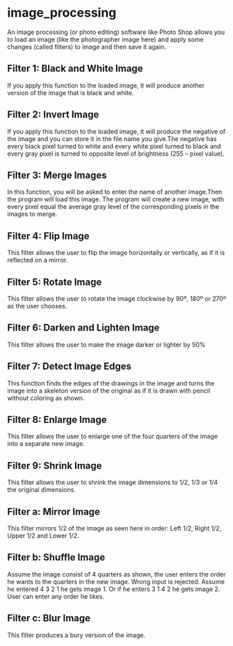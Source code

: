 # image_processing
An image processing (or photo editing) software like Photo Shop allows you to load an image (like the photographer image here) and apply some changes (called filters) to image and then save it again.

## Filter 1: Black and White Image
If you apply this function to the loaded image, it will produce another version of the image that is black and white.

## Filter 2: Invert Image
If you apply this function to the loaded image, it will produce the negative of the image and you can store it in the file name you give.The negative has every black pixel turned to white and every white pixel turned to black and every gray pixel is turned to opposite level of brightness (255 – pixel value).

## Filter 3: Merge Images
In this function, you will be asked to enter the name of another image.Then the program will load this image. The program will create a new image, with every pixel equal the average gray level of the corresponding pixels in the images to merge.

## Filter 4: Flip Image
This filter allows the user to flip the image horizontally or vertically, as if it is reflected on a mirror.

## Filter 5: Rotate Image
This filter allows the user to rotate the image clockwise by 90º, 180º or 270º as the user chooses.

## Filter 6: Darken and Lighten Image
This filter allows the user to make the image darker or lighter by 50%

## Filter 7: Detect Image Edges
This function finds the edges of the drawings in the image and turns the image into a skeleton version of the original as if it is drawn with pencil without coloring as shown.

## Filter 8: Enlarge Image
This filter allows the user to enlarge one of the four quarters of the image into a separate new image.

## Filter 9: Shrink Image
This filter allows the user to shrink the image dimensions to 1/2, 1/3 or 1/4 the original dimensions.

## Filter a: Mirror Image
This filter mirrors 1/2 of the image as seen here in order: Left 1/2, Right 1/2, Upper 1/2 and Lower 1/2.

## Filter b: Shuffle Image
Assume the image consist of 4 quarters as shown, the user enters the order he wants to the quarters in the new image. Wrong input is rejected. Assume he entered 4 3 2 1 he gets image 1. Or if he enters 3 1 4 2 he gets image 2. User can enter any order he likes.

## Filter c: Blur Image
This filter produces a bury version of the image.


